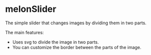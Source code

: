 # melonSlider
The simple slider that changes images by dividing them in two parts. 

The main features:
* Uses svg to divide the image in two parts.
* You can customize the border between the parts of the image. 
